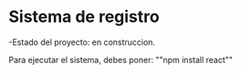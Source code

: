 <h1> Sistema de registro</h1>

-Estado del proyecto: en construccion.

Para ejecutar el sistema, debes poner:
""npm install react""

